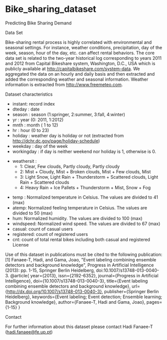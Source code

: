 # Bike_sharing_dataset

Predicting Bike Sharing Demand

Data Set

Bike-sharing rental process is highly correlated with environmental and seasonal settings. For instance, weather conditions, precipitation, day of the week, season, hour of the day, etc. can affect rental behaviors. The core data set is related to the two-year historical log corresponding to years 2011 and 2012 from Capital Bikeshare system, Washington, D.C., USA which is publicly available at http://capitalbikeshare.com/system-data. We aggregated the data on an hourly and daily basis and then extracted and added the corresponding weather and seasonal information. Weather information is extracted from http://www.freemeteo.com.

Dataset characteristics

- instant: record index
- dteday : date
- season : season (1:springer, 2:summer, 3:fall, 4:winter)
- yr : year (0: 2011, 1:2012)
- mnth : month ( 1 to 12)
- hr : hour (0 to 23)
- holiday : weather day is holiday or not (extracted from http://dchr.dc.gov/page/holiday-schedule)
- weekday : day of the week
- workingday : if day is neither weekend nor holiday is 1, otherwise is 0.
+ weathersit : 
	- 1: Clear, Few clouds, Partly cloudy, Partly cloudy
	- 2: Mist + Cloudy, Mist + Broken clouds, Mist + Few clouds, Mist
	- 3: Light Snow, Light Rain + Thunderstorm + Scattered clouds, Light Rain + Scattered clouds
	- 4: Heavy Rain + Ice Pallets + Thunderstorm + Mist, Snow + Fog
- temp : Normalized temperature in Celsius. The values are divided to 41 (max)
- atemp: Normalized feeling temperature in Celsius. The values are divided to 50 (max)
- hum: Normalized humidity. The values are divided to 100 (max)
- windspeed: Normalized wind speed. The values are divided to 67 (max)
- casual: count of casual users
- registered: count of registered users
- cnt: count of total rental bikes including both casual and registered
License

Use of this dataset in publications must be cited to the following publication: [1] Fanaee-T, Hadi, and Gama, Joao, "Event labeling combining ensemble detectors and background knowledge", Progress in Artificial Intelligence (2013): pp. 1-15, Springer Berlin Heidelberg, doi:10.1007/s13748-013-0040-3. @article{ year={2013}, issn={2192-6352}, journal={Progress in Artificial Intelligence}, doi={10.1007/s13748-013-0040-3}, title={Event labeling combining ensemble detectors and background knowledge}, url={http://dx.doi.org/10.1007/s13748-013-0040-3}, publisher={Springer Berlin Heidelberg}, keywords={Event labeling; Event detection; Ensemble learning; Background knowledge}, author={Fanaee-T, Hadi and Gama, Joao}, pages={1-15} }

Contact

For further information about this dataset please contact Hadi Fanaee-T (hadi.fanaee@fe.up.pt)
